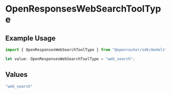# OpenResponsesWebSearchToolType

## Example Usage

```typescript
import { OpenResponsesWebSearchToolType } from "@openrouter/sdk/models";

let value: OpenResponsesWebSearchToolType = "web_search";
```

## Values

```typescript
"web_search"
```
